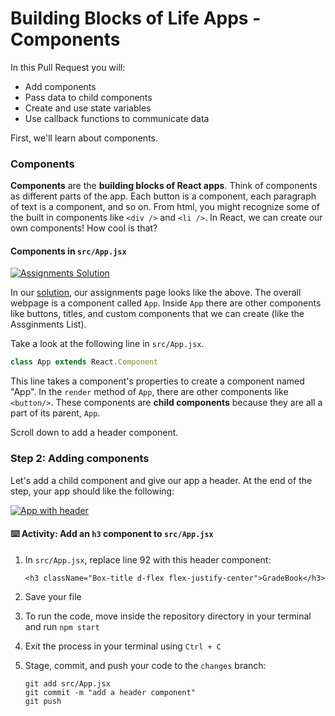 # Building Blocks of Life Apps - Components

In this Pull Request you will:

- Add components
- Pass data to child components
- Create and use state variables
- Use callback functions to communicate data

First, we'll learn about components.

### Components

**Components** are the **building blocks of React apps**. Think of components as different parts of the app. Each button is a component, each paragraph of text is a component, and so on. From html, you might recognize some of the built in components like `<div />` and `<li />`. In React, we can create our own components! How cool is that?

#### Components in `src/App.jsx`

[![Assignments Solution](https://user-images.githubusercontent.com/25253905/61293228-11f26580-a788-11e9-90ac-9612c2bddf6b.png)](https://user-images.githubusercontent.com/25253905/61293228-11f26580-a788-11e9-90ac-9612c2bddf6b.png)

In our [solution](https://githubtraining.github.io/react-solution/), our assignments page looks like the above. The overall webpage is a component called `App`. Inside `App` there are other components like buttons, titles, and custom components that we can create \(like the Assginments List\).

Take a look at the following line in `src/App.jsx`.

```javascript
class App extends React.Component
```

This line takes a component's properties to create a component named "App". In the `render` method of `App`, there are other components like `<button/>`. These components are **child components** because they are all a part of its parent, `App`.

Scroll down to add a header component.

### Step 2: Adding components

Let's add a child component and give our app a header. At the end of the step, your app should like the following:

[![App with header](https://user-images.githubusercontent.com/25253905/61294086-eb352e80-a789-11e9-96ab-8b6cb09b3791.png)](https://user-images.githubusercontent.com/25253905/61294086-eb352e80-a789-11e9-96ab-8b6cb09b3791.png)

#### ⌨️ Activity: Add an `h3` component to `src/App.jsx`

1. In `src/App.jsx`, replace line 92 with this header component:

   ```text
   <h3 className="Box-title d-flex flex-justify-center">GradeBook</h3>
   ```

2. Save your file
3. To run the code, move inside the repository directory in your terminal and run `npm start`
4. Exit the process in your terminal using `Ctrl + C`
5. Stage, commit, and push your code to the `changes` branch:

   ```text
   git add src/App.jsx
   git commit -m "add a header component"
   git push
   ```
